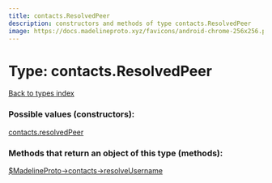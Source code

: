 ```yaml
---
title: contacts.ResolvedPeer
description: constructors and methods of type contacts.ResolvedPeer
image: https://docs.madelineproto.xyz/favicons/android-chrome-256x256.png
---
```

# Type: contacts.ResolvedPeer  
[Back to types index](index.md)



### Possible values (constructors):

[contacts.resolvedPeer](../constructors/contacts.resolvedPeer.md)  



### Methods that return an object of this type (methods):

[$MadelineProto->contacts->resolveUsername](../methods/contacts.resolveUsername.md)  



